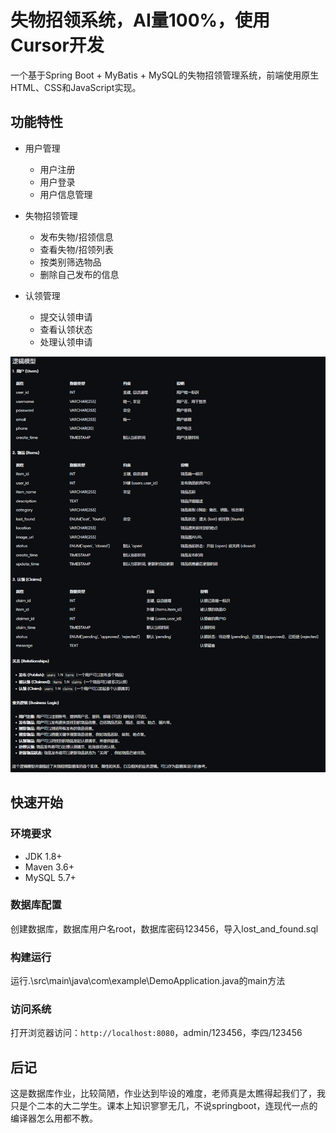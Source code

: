  # 失物招领系统，AI量100%，使用Cursor开发

一个基于Spring Boot + MyBatis + MySQL的失物招领管理系统，前端使用原生HTML、CSS和JavaScript实现。

## 功能特性

- 用户管理
  - 用户注册
  - 用户登录
  - 用户信息管理

- 失物招领管理
  - 发布失物/招领信息
  - 查看失物/招领列表
  - 按类别筛选物品
  - 删除自己发布的信息

- 认领管理
  - 提交认领申请
  - 查看认领状态
  - 处理认领申请

![avatar](https://github.com/HUDR-WRG/Spring-Boot-/blob/main/%E9%80%BB%E8%BE%91%E6%A8%A1%E5%9E%8B.png)
## 快速开始

### 环境要求
- JDK 1.8+
- Maven 3.6+
- MySQL 5.7+

### 数据库配置
创建数据库，数据库用户名root，数据库密码123456，导入lost_and_found.sql

### 构建运行
运行.\src\main\java\com\example\DemoApplication.java的main方法

### 访问系统
打开浏览器访问：`http://localhost:8080`，admin/123456，李四/123456

## 后记
这是数据库作业，比较简陋，作业达到毕设的难度，老师真是太瞧得起我们了，我只是个二本的大二学生。课本上知识寥寥无几，不说springboot，连现代一点的编译器怎么用都不教。

